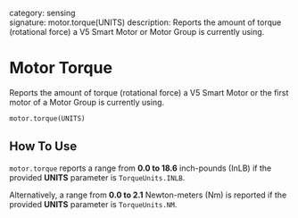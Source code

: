 category: sensing  
signature: motor.torque(UNITS)
description: Reports the amount of torque (rotational force) a V5 Smart Motor or Motor Group is currently using.

# Motor Torque

Reports the amount of torque (rotational force) a V5 Smart Motor or the first motor of a Motor Group is currently using.

```python
motor.torque(UNITS)
```

## How To Use

`motor.torque` reports a range from **0.0 to 18.6** inch-pounds (InLB) if the provided **UNITS** parameter is `TorqueUnits.INLB`.

Alternatively, a range from **0.0 to 2.1** Newton-meters (Nm) is reported if the provided **UNITS** parameter is `TorqueUnits.NM`.

<advanced>
</advanced>
